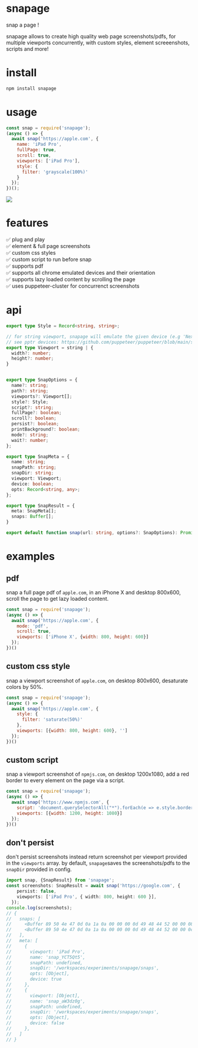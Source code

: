 # snapage
snap a page ! 

snapage allows to create high quality web page screenshots/pdfs, 
for multiple viewports concurrently, with custom styles, element screeenshots, scripts and more!

# install
```bash
npm install snapage
```

# usage
```js
const snap = require('snapage');
(async () => {
  await snap('https://apple.com', {
    name: 'iPad Pro',
    fullPage: true,
    scroll: true,
    viewports: ['iPad Pro'],
    style: {
      filter: 'grayscale(100%)'
    }
  });
})();
```

![](./iPad_Pro.png)

# features
✅ plug and play   
✅ element & full page screenshots   
✅ custom css styles   
✅ custom script to run before snap   
✅ supports pdf   
✅ supports all chrome emulated devices and their orientation   
✅ supports lazy loaded content by scrolling the page   
✅ uses puppeteer-cluster for concurrenct screenshots   

# api
```typescript
export type Style = Record<string, string>;

// for string viewport, snapage will emulate the given device (e.g 'Nexus 4 landscape')
// see pptr devices: https://github.com/puppeteer/puppeteer/blob/main/src/common/DeviceDescriptors.ts
export type Viewport = string | {
  width?: number;
  height?: number;
}


export type SnapOptions = {
  name?: string;
  path?: string;
  viewports?: Viewport[];
  style?: Style;
  script?: string;
  fullPage?: boolean;
  scroll?: boolean;
  persist?: boolean;
  printBackground?: boolean;
  mode?: string;
  wait?: number;
};

export type SnapMeta = {
  name: string;
  snapPath: string;
  snapDir: string;
  viewport: Viewport;
  device: boolean;
  opts: Record<string, any>;
};

export type SnapResult = {
  meta: SnapMeta[];
  snaps: Buffer[];
}

export default function snap(url: string, options?: SnapOptions): Promise<SnapResult>;
```
# examples
## pdf
snap a full page pdf of `apple.com`, in an iPhone X and desktop 800x600, scroll the page to get lazy loaded content.
```javascript
const snap = require('snapage');
(async () => {
  await snap('https://apple.com', {
    mode: 'pdf', 
    scroll: true, 
    viewports: ['iPhone X', {width: 800, height: 600}]
  });
})()
```

## custom css style
snap a viewport screenshot of `apple.com`, on desktop 800x600, desaturate colors by 50%.   
```javascript
const snap = require('snapage');
(async () => {
  await snap('https://apple.com', {
    style: {
      filter: 'saturate(50%)'
    }, 
    viewports: [{width: 800, height: 600}, '']
  });
})()
```

## custom script
snap a viewport screenshot of `npmjs.com`, on desktop 1200x1080, add a red border to every element on the page via a script.
```javascript
const snap = require('snapage');
(async () => {
  await snap('https://www.npmjs.com', {
    script: 'document.querySelectorAll("*").forEach(e => e.style.border = "1px solid red")',
    viewports: [{width: 1200, height: 1080}]
  });
})()
```

## don't persist
don't persist screenshots instead return screenshot per viewport provided in the `viewports` array.
by default, `snapage`saves the screenshots/pdfs to the `snapDir` provided in config.   
```typescript
import snap, {SnapResult} from 'snapage';
const screenshots: SnapResult = await snap('https://google.com', {
    persist: false,
    viewports: ['iPad Pro', { width: 800, height: 600 }],
  });
console.log(screenshots);
// {
//   snaps: [
//     <Buffer 89 50 4e 47 0d 0a 1a 0a 00 00 00 0d 49 48 44 52 00 00 08 00 00 00 0a ac 08 06 00 00 00 4b e6 13 8c 00 00 00 01 73 52 47 42 00 ae ce 1c e9 00 00 20 00 ... 204866 more bytes>,
//     <Buffer 89 50 4e 47 0d 0a 1a 0a 00 00 00 0d 49 48 44 52 00 00 0c 80 00 00 09 60 08 06 00 00 00 4a f8 ad 5d 00 00 00 01 73 52 47 42 00 ae ce 1c e9 00 00 20 00 ... 638779 more bytes>
//   ],
//   meta: [
//     {
//       viewport: 'iPad Pro',
//       name: 'snap_YCT5Qt5',
//       snapPath: undefined,
//       snapDir: '/workspaces/experiments/snapage/snaps',
//       opts: [Object],
//       device: true
//     },
//     {
//       viewport: [Object],
//       name: 'snap_aW3dz0g',
//       snapPath: undefined,
//       snapDir: '/workspaces/experiments/snapage/snaps',
//       opts: [Object],
//       device: false
//     },
//   ]
// }
```

